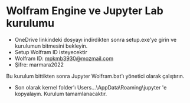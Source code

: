 # Wolfram Engine ve Jupyter Lab kurulumu

- OneDrive linkindeki dosyayı indirdikten sonra setup.exe'ye girin ve kurulumun bitmesini bekleyin.
- Setup Wolfram ID isteyecektir
- Wolfram ID: mpkmb3930@mozmail.com
- Şifre: marmara2022

Bu kurulum bittikten sonra Jupyter Wolfram.bat'ı yönetici olarak çalıştırın. 

+ Son olarak kernel folder'ı Users\...\AppData\Roaming\jupyter 'e kopyalayın. Kurulum tamamlanacaktır.  

